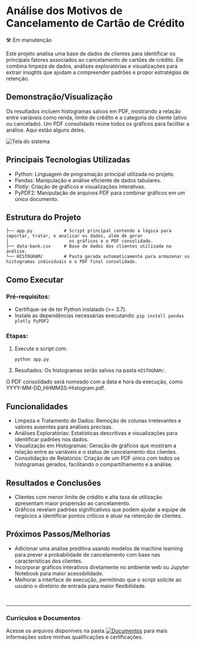 # Análise dos Motivos de Cancelamento de Cartão de Crédito

🛠️ Em manutenção

Este projeto analisa uma base de dados de clientes para identificar os principais fatores associados ao cancelamento de cartões de crédito. Ele combina limpeza de dados, análises exploratórias e visualizações para extrair insights que ajudam a compreender padrões e propor estratégias de retenção.

## Demonstração/Visualização
Os resultados incluem histogramas salvos em PDF, mostrando a relação entre variáveis como renda, limite de crédito e a categoria do cliente (ativo ou cancelado). Um PDF consolidado reúne todos os gráficos para facilitar a análise. Aqui estão alguns deles.

![Tela do sistema](https://github.com/vitoriapguimaraes/portifolio-python-dataScience/blob/main/1.%20Cancelamento%20de%20Cart%C3%A3o/AnaliseCancelamentoCartao-Demonstracao.png)

## Principais Tecnologias Utilizadas
- Python: Linguagem de programação principal utilizada no projeto.
- Pandas: Manipulação e análise eficiente de dados tabulares.
- Plotly: Criação de gráficos e visualizações interativas.
- PyPDF2: Manipulação de arquivos PDF para combinar gráficos em um único documento.

## Estrutura do Projeto
```
├── app.py            # Script principal contendo a lógica para importar, tratar, e analisar os dados, além de gerar
|                       os gráficos e o PDF consolidado.
├── data-bank.csv     # Base de dados dos clientes utilizada na análise.
└── HISTOGRAM/        # Pasta gerada automaticamente para armazenar os histogramas individuais e o PDF final consolidado.
```

## Como Executar

### Pré-requisitos:
- Certifique-se de ter Python instalado (>= 3.7).
- Instale as dependências necessárias executando:
      ```
      pip install pandas plotly PyPDF2
      ```

### Etapas:
1. Execute o script com:
      ```
      python app.py
      ```

2. Resultados: Os histogramas serão salvos na pasta <code>HISTOGRAM/</code>.

O PDF consolidado será nomeado com a data e hora da execução, como YYYY-MM-DD_HHMMSS-Histogram.pdf.

## Funcionalidades
- Limpeza e Tratamento de Dados: Remoção de colunas irrelevantes e valores ausentes para análises precisas.
- Análises Exploratórias: Estatísticas descritivas e visualizações para identificar padrões nos dados.
- Visualização em Histogramas: Geração de gráficos que mostram a relação entre as variáveis e o status de cancelamento dos clientes.
- Consolidação de Relatórios: Criação de um PDF único com todos os histogramas gerados, facilitando o compartilhamento e a análise.

## Resultados e Conclusões
- Clientes com menor limite de crédito e alta taxa de utilização apresentam maior propensão ao cancelamento.
- Gráficos revelam padrões significativos que podem ajudar a equipe de negócios a identificar pontos críticos e atuar na retenção de clientes.

## Próximos Passos/Melhorias
- Adicionar uma análise preditiva usando modelos de machine learning para prever a probabilidade de cancelamento com base nas características dos clientes.
- Incorporar gráficos interativos diretamente no ambiente web ou Jupyter Notebook para maior acessibilidade.
- Melhorar a interface de execução, permitindo que o script solicite ao usuário o diretório de entrada para maior flexibilidade.

<br>
<hr> 

### Currículos e Documentos
Acesse os arquivos disponíveis na pasta 
[![Documentos](https://img.shields.io/badge/DOCUMENTOS-%F0%9F%93%83-blue?style=flat-square)](https://github.com/vitoriapguimaraes/vitoriapguimaraes/tree/main/DOCUMENTOS) para mais informações sobre minhas qualificações e certificações.
